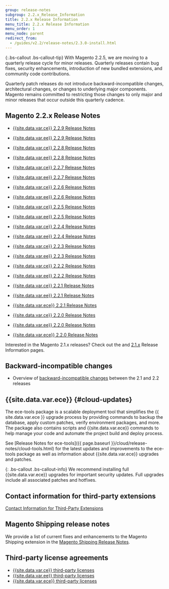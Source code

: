 ```yaml
---
group: release-notes
subgroup: 2.2.x_Release_Information
title: 2.2.x Release Information
menu_title: 2.2.x Release Information
menu_order: 1
menu_node: parent
redirect_from: 
  - /guides/v2.2/release-notes/2.3.0-install.html
---
```



{:.bs-callout .bs-callout-tip}
With Magento 2.2.5, we are moving to a quarterly release cycle for  minor releases. Quarterly releases contain bug fixes, security enhancements, introduction of new bundled extensions, and community code contributions.

Quarterly patch releases do not introduce backward-incompatible changes, architectural changes, or changes to underlying major components. Magento remains committed to restricting those changes to only major and minor releases that occur outside this quarterly cadence. 


## Magento 2.2.x Release Notes

* [{{site.data.var.ce}} 2.2.9 Release Notes]({{page.baseurl}}/release-notes/ReleaseNotes2.2.9CE.html)
* [{{site.data.var.ee}} 2.2.9 Release Notes]({{page.baseurl}}/release-notes/ReleaseNotes2.2.9EE.html)

* [{{site.data.var.ce}} 2.2.8 Release Notes]({{page.baseurl}}/release-notes/ReleaseNotes2.2.8CE.html)
* [{{site.data.var.ee}} 2.2.8 Release Notes]({{page.baseurl}}/release-notes/ReleaseNotes2.2.8EE.html)

* [{{site.data.var.ce}} 2.2.7 Release Notes]({{page.baseurl}}/release-notes/ReleaseNotes2.2.7CE.html)
* [{{site.data.var.ee}} 2.2.7 Release Notes]({{page.baseurl}}/release-notes/ReleaseNotes2.2.7EE.html)


* [{{site.data.var.ce}} 2.2.6 Release Notes]({{page.baseurl}}/release-notes/ReleaseNotes2.2.6CE.html)
* [{{site.data.var.ee}} 2.2.6 Release Notes]({{page.baseurl}}/release-notes/ReleaseNotes2.2.6EE.html)

* [{{site.data.var.ce}} 2.2.5 Release Notes]({{page.baseurl}}/release-notes/ReleaseNotes2.2.5CE.html)
* [{{site.data.var.ee}} 2.2.5 Release Notes]({{page.baseurl}}/release-notes/ReleaseNotes2.2.5EE.html)

* [{{site.data.var.ce}} 2.2.4 Release Notes]({{page.baseurl}}/release-notes/ReleaseNotes2.2.4CE.html)
* [{{site.data.var.ee}} 2.2.4 Release Notes]({{page.baseurl}}/release-notes/ReleaseNotes2.2.4EE.html)

* [{{site.data.var.ce}} 2.2.3 Release Notes]({{page.baseurl}}/release-notes/ReleaseNotes2.2.3CE.html)
* [{{site.data.var.ee}} 2.2.3 Release Notes]({{page.baseurl}}/release-notes/ReleaseNotes2.2.3EE.html)

* [{{site.data.var.ce}} 2.2.2 Release Notes]({{page.baseurl}}/release-notes/ReleaseNotes2.2.2CE.html)
* [{{site.data.var.ee}} 2.2.2 Release Notes]({{page.baseurl}}/release-notes/ReleaseNotes2.2.2EE.html)


* [{{site.data.var.ce}} 2.2.1 Release Notes]({{page.baseurl}}/release-notes/ReleaseNotes2.2.1CE.html)
* [{{site.data.var.ee}} 2.2.1 Release Notes]({{page.baseurl}}/release-notes/ReleaseNotes2.2.1EE.html)
* [{{site.data.var.ece}} 2.2.1 Release Notes]({{page.baseurl}}/cloud/release-notes/CloudReleaseNotes2.2.1.html)


* [{{site.data.var.ce}} 2.2.0 Release Notes]({{page.baseurl}}/release-notes/ReleaseNotes2.2.0CE.html)
* [{{site.data.var.ee}} 2.2.0 Release Notes]({{page.baseurl}}/release-notes/ReleaseNotes2.2.0EE.html)
* [{{site.data.var.ece}} 2.2.0 Release Notes]({{page.baseurl}}/cloud/release-notes/CloudReleaseNotes2.2.html)

Interested in the Magento 2.1.x releases? Check out the and [2.1.x]({{site.baseurl}}/guides/v2.1/release-notes/bk-release-notes.html) Release Information pages.  

## Backward-incompatible changes

*	Overview of [backward-incompatible changes]({{page.baseurl}}/release-notes/backward-incompatible-changes/index.html) between the 2.1 and 2.2 releases

## {{site.data.var.ece}} {#cloud-updates}

The ece-tools package is a scalable deployment tool that simplifies the {{ site.data.var.ece }} upgrade process by providing commands to backup the database, apply custom patches, verify environment packages, and more. The package also contains scripts and {{site.data.var.ece}} commands to help manage your code and automate the project build and deploy process.

See [Release Notes for ece-tools]({{ page.baseurl }}/cloud/release-notes/cloud-tools.html) for the latest updates and improvements to the ece-tools package as well as information about {{site.data.var.ece}} upgrades and patches.

{: .bs-callout .bs-callout-info}
We recommend installing full {{site.data.var.ece}} upgrades for important security updates. Full upgrades include all associated patches and hotfixes.

## Contact information for third-party extensions

[Contact Information for Third-Party Extensions]({{page.baseurl}}/release-notes/cbe-support-info.html)

## Magento Shipping release notes

We provide a list of current fixes and enhancements to the Magento Shipping extension in the [Magento Shipping Release Notes]({{page.baseurl}}/release-notes/ReleaseNotesMagentoShipping2.2.x.html). 

## Third-party license agreements

*	[{{site.data.var.ce}} third-party licenses]({{page.baseurl}}/release-notes/packages-open-source.html)
*	[{{site.data.var.ee}} third-party licenses]({{page.baseurl}}/release-notes/packages-commerce.html)
*	[{{site.data.var.ece}} third-party licenses]({{page.baseurl}}/release-notes/packages-cloud.html)
